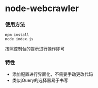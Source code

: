 ﻿# node-webcrawler

### 使用方法
```shell
npm install
node index.js
```
按照控制台的提示进行操作即可

### 特性
- 添加配置进行界面化，不需要手动更改代码
- 类似jQuery的选择器易于书写 


